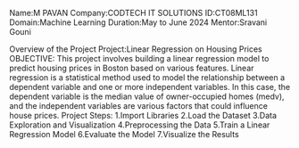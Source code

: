 Name:M PAVAN
Company:CODTECH IT SOLUTIONS
ID:CT08ML131
Domain:Machine Learning
Duration:May to June 2024
Mentor:Sravani Gouni

Overview of the Project
Project:Linear Regression on Housing Prices
OBJECTIVE:
This project involves building a linear regression model to predict housing prices in Boston based on various features. Linear regression is a statistical method used to model the relationship between a dependent variable and one or more independent variables. In this case, the dependent variable is the median value of owner-occupied homes (medv), and the independent variables are various factors that could influence house prices.
Project Steps:
1.Import Libraries
2.Load the Dataset
3.Data Exploration and Visualization
4.Preprocessing the Data
5.Train a Linear Regression Model
6.Evaluate the Model
7.Visualize the Results

